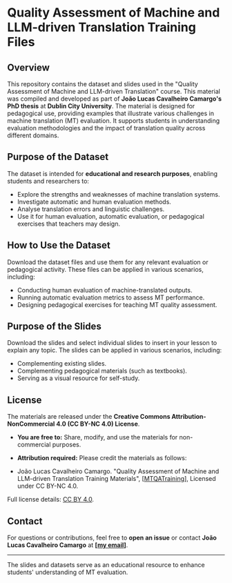 # Quality Assessment of Machine and LLM-driven Translation Training Files

## Overview

This repository contains the dataset and slides used in the "Quality Assessment of Machine and LLM-driven Translation" course. This material was compiled and developed as part of **João Lucas Cavalheiro Camargo's PhD thesis** at **Dublin City University**. The material is designed for pedagogical use, providing examples that illustrate various challenges in machine translation (MT) evaluation. It supports students in understanding evaluation methodologies and the impact of translation quality across different domains.

## Purpose of the Dataset

The dataset is intended for **educational and research purposes**, enabling students and researchers to:

- Explore the strengths and weaknesses of machine translation systems.
- Investigate automatic and human evaluation methods.
- Analyse translation errors and linguistic challenges.
- Use it for human evaluation, automatic evaluation, or pedagogical exercises that teachers may design.

## How to Use the Dataset

Download the dataset files and use them for any relevant evaluation or pedagogical activity. These files can be applied in various scenarios, including:

- Conducting human evaluation of machine-translated outputs.
- Running automatic evaluation metrics to assess MT performance.
- Designing pedagogical exercises for teaching MT quality assessment.

## Purpose of the Slides

Download the slides and select individual slides to insert in your lesson to explain any topic. The slides can be applied in various scenarios, including:

- Complementing existing slides.
- Complementing pedagogical materials (such as textbooks).
- Serving as a visual resource for self-study.

## License

The materials are released under the **Creative Commons Attribution-NonCommercial 4.0 (CC BY-NC 4.0) License**.

- **You are free to:** Share, modify, and use the materials for non-commercial purposes.
- **Attribution required:** Please credit the materials as follows:

- João Lucas Cavalheiro Camargo. "Quality Assessment of Machine and LLM-driven Translation Training Materials", [[MTQATraining](https://github.com/joao-cavalheirocamargo/MTQATraining)], Licensed under CC BY-NC 4.0.

 
Full license details: [CC BY 4.0](https://creativecommons.org/licenses/by/4.0/).

## Contact

For questions or contributions, feel free to **open an issue** or contact **João Lucas Cavalheiro Camargo** at **[[my email](lucas.rihawf@gmail.com)]**.

---

The slides and datasets serve as an educational resource to enhance students' understanding of MT evaluation.

